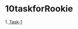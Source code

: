 # 10taskforRookie

1.<a href="https://github.com/saberzhan19/10taskforRookie/blob/task-17/"> Task-1</a>
